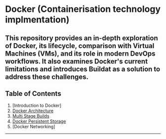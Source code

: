 # Docker (Containerisation technology implmentation)

This repository provides an in-depth exploration of Docker, its lifecycle, comparison with Virtual Machines (VMs), and its role in modern DevOps workflows. It also examines Docker's current limitations and introduces **Buildat** as a solution to address these challenges.
---

## **Table of Contents**  
1. [Introduction to Docker]
2. [Docker Architecture](#why-docker)  
3. [Multi Stage Builds](#vm-vs-docker)  
4. [Docker Persistent Storage](#docker-lifecycle) 
5. [Docker Networking] 
---
